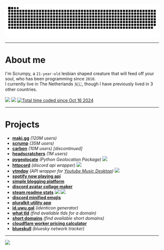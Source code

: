 <p align="center">
    <a href="https://uwu.gal"><img src="https://raw.githubusercontent.com/ijsbol/ijsbol/refs/heads/output/github-contribution-grid-snake-dark.svg"></a>
</p>
<hr>
<h1>About me</h1>
I'm Scrumpy, a <code>21-year-old</code> lesbian shaped creature that will feed off your soul, who has been programming since <code>2010</code>.<br>
I currently live in The Netherlands 🇳🇱, though I have previously lived in 3 other countries.<br>
<br>
<a href="https://uwu.gal"><img src="https://uwu.gal/button.png" height=28 /></a>
<a href="https://uwu.gal"><img src="https://api.uwu.gal/stats/views/image?colour=4e7dba&label_colour=555555&label=profile%20views"></a>
<a href="https://wakatime.com/@scrumpy"> <img src="https://wakatime.com/badge/user/43346e4f-0734-4170-8497-1c663c8584c2.svg?style=for-the-badge&color=4e7dba" alt="Total time coded since Oct 16 2024" /></a>
<hr>
<h1>Projects</h1>
<ul>
    <li><b><a href="https://maki.gg">maki.gg</a></b> <i>(120M users)</i></li>
    <li><b><a href="https://scrumpbot.com">scrump</a></b> <i>(35M users)</i></li>
    <li><b><a href="https://lunaphoebe.com/projects/carbon">carbon</a></b> <i>(10M users) [discontinued]</i></li>
    <li><b><a href="https://lunaphoebe.com/projects/headscratchers">headscratchers</a></b> <i>(1M users)</i></li>
    <li><b><a href="https://git.uwu.gal/pygeolocate">pygeolocate</a></b> <i>(Python Geolocation Package)</i> <img src="https://img.shields.io/pypi/dm/pygeolocate?style=for-the-badge" height=20 /></li>
    <li><b><a href="https://git.uwu.gal/ijsbol/httpcord">httpcord</a></b> <i>(discord api wrapper)</i> <img src="https://img.shields.io/pypi/dm/httpcord?style=for-the-badge" height=20 /></li>
    <li><b><a href="https://git.uwu.gal/ytmdpy">ytmdpy</a></b> <i>(API wrapper for <a href="https://github.com/ytmdesktop/ytmdesktop">Youtube Music Desktop</a>)</i> <img src="https://img.shields.io/pypi/dm/ytmdpy?style=for-the-badge" height=20 /></li>
    <li><b><a href="https://git.uwu.gal/spotify-now-playing-api">spotify now playing api</a></b></li>
    <li><b><a href="https://git.uwu.gal/simple-blogging-platform">simple blogging platform</a></b></li>
    <li><b><a href="https://git.uwu.gal/discord-avatar-collage-maker">discord avatar collage maker</a></b></li>
    <li><b><a href="https://git.uwu.gal/steam-readme-stats">steam readme stats</a></b> <a href="https://steam-readme-stats.uwu.gal"><img src="https://steam-readme-stats.uwu.gal/api/76561198242540404/stats/badge/playtime?format=total_hours&style=for-the-badge&color=4e7dba" height=20 /></a> <a href="https://steam-readme-stats.uwu.gal"><img src="https://steam-readme-stats.uwu.gal/api/76561198242540404/stats/badge/games?style=for-the-badge&color=4e7dba" height=20/></a></li>
    <li><b><a href="https://git.uwu.gal/discord-minified-emojis">discord minified emojis</a></b></li>
    <li><b><a href="https://git.uwu.gal/pluralkit-utility-app">pluralkit utility app</a></b></li>
    <li><b><a href="https://git.uwu.gal/id.uwu.gal">id.uwu.gal</a></b> <i>(identicon generator)</i></li>
    <li><b><a href="https://git.uwu.gal/what-tld">what tld</a></b> <i>(find available tlds for a domain)</i></li>
    <li><b><a href="https://git.uwu.gal/short-domains">short domains</a></b> <i>(find available short domains)</i></li>
    <li><b><a href="https://git.uwu.gal/cloudflare-worker-pricing-calculator">cloudflare worker pricing calculator</a></b></li>
    <li><b><a href="https://uwu.gal/blueskull">blueskull</a></b> <i>(bluesky network tracker)</i></li>
</ul>
<hr>
<a href="https://uwu.gal"><img src="https://did.institute/static/images/banner4.png"/></a>
